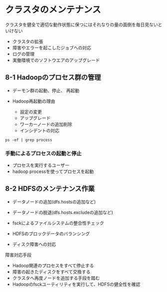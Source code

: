 # クラスタのメンテナンス

クラスタを健全で適切な動作状態に保つにはそれなりの量の面倒を毎日見ないといけない

- クラスタの拡張
- 障害やエラーを起こしたジョブへの対応
- ログの管理
- 実働環境でのソフトウエアのアップグレード

## 8-1 Hadoopのプロセス群の管理

- デーモン群の起動、停止、 再起動

- Hadoop再起動の理由
    - 設定の変更
    - アップグレード
    - ワーカーノードの追加削除
    - インシデントの対応

`ps -ef | grep process`

### 手動によるプロセスの起動と停止

- プロセスを実行するユーザー
- hadoop processを使ってプロセスを起動

## 8-2 HDFSのメンテナンス作業

- データノードの追加(dfs.hostsの追加など)
- データノードの脱退(dfs.hosts.excludeの追加など)

- fsckによるファイルシステムの整合性チェック
- HDFSのブロックデータのバランシング
- ディスク障害への対応

障害対応手段

+ Hadoop関連のプロセスをすべて停止する
+ 障害の起きたディスクをすべて交換する
+ クラスタへ再度ノードを追加する手段を踏む
+ Hadoopのfsckユーティリティを実行して、HDFSの健全性を確認
